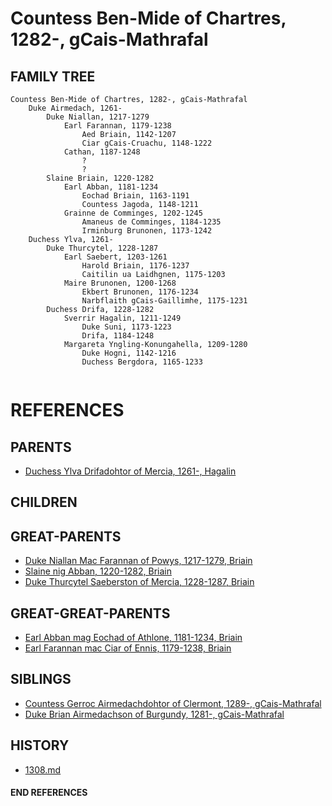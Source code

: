 # Countess Ben-Mide of Chartres, 1282-, gCais-Mathrafal

## FAMILY TREE
```
Countess Ben-Mide of Chartres, 1282-, gCais-Mathrafal
    Duke Airmedach, 1261-
        Duke Niallan, 1217-1279
            Earl Farannan, 1179-1238
                Aed Briain, 1142-1207
                Ciar gCais-Cruachu, 1148-1222
            Cathan, 1187-1248
                ?
                ?
        Slaine Briain, 1220-1282
            Earl Abban, 1181-1234
                Eochad Briain, 1163-1191
                Countess Jagoda, 1148-1211
            Grainne de Comminges, 1202-1245
                Amaneus de Comminges, 1184-1235
                Irminburg Brunonen, 1173-1242
    Duchess Ylva, 1261-
        Duke Thurcytel, 1228-1287
            Earl Saebert, 1203-1261
                Harold Briain, 1176-1237
                Caitilin ua Laidhgnen, 1175-1203
            Maire Brunonen, 1200-1268
                Ekbert Brunonen, 1176-1234
                Narbflaith gCais-Gaillimhe, 1175-1231
        Duchess Drifa, 1228-1282
            Sverrir Hagalin, 1211-1249
                Duke Suni, 1173-1223
                Drifa, 1184-1248
            Margareta Yngling-Konungahella, 1209-1280
                Duke Hogni, 1142-1216
                Duchess Bergdora, 1165-1233
    
```


# REFERENCES

## PARENTS 
* [Duchess Ylva Drifadohtor of Mercia, 1261-, Hagalin](ylva_drifadohtor_1261.md)

## CHILDREN 

## GREAT-PARENTS 
* [Duke Niallan Mac Farannan of Powys, 1217-1279, Briain](niallan_mac_farannan_1217.md)
* [Slaine nig Abban, 1220-1282, Briain](slaine_nig_abban_1220.md)
* [Duke Thurcytel Saeberston of Mercia, 1228-1287, Briain](thurcytel_saebertson_1228.md)

## GREAT-GREAT-PARENTS 
* [Earl Abban mag Eochad of Athlone, 1181-1234, Briain](abban_mag_eochad_1181.md)
* [Earl Farannan mac Ciar of Ennis, 1179-1238, Briain](farannan_mac_ciar_1179.md)
## SIBLINGS

* [Countess Gerroc Airmedachdohtor of Clermont, 1289-, gCais-Mathrafal](gerroc_airmedachdohtor_1289.md)
* [Duke Brian Airmedachson of Burgundy, 1281-, gCais-Mathrafal](brian_airmedachson_1281.md)
 
## HISTORY
* [1308.md](../h/1309.md)

#### END REFERENCES

